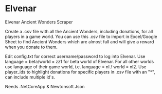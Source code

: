 # Elvenar
Elvenar Ancient Wonders Scraper

Create a .csv file with all the Ancient Wonders, including donations, for all players in a game world. 
You can use this .csv file to import in Excel/Google Sheet to find Ancient Wonders which are almost full and will give a reward when you donate to them.

Edit config.txt for correct username/password to log into Elvenar.
Use language = beta/world = zz1 for beta world of Elvenar.
For all other worlds use language of their game world, i.e. language = nl / world = nl2.
Use player_ids to highlight donations for specific players in .csv file with an "\*", can include multiple id's.

Needs .NetCoreApp & Newtonsoft.Json

